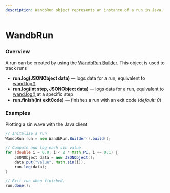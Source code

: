 ```yaml
---
description: WandbRun object represents an instance of a run in Java.
---
```


# WandbRun

### Overview

A run can be created by using the [WandbRun Builder](wandbrun-builder.md). This object is used to track runs  

* **run.log\(JSONObject data\)** — logs data for a run, equivalent to [wand.log\(\)](../library/log.md)
* **run.log\(int step, JSONObject data\)** — logs data for a run, equivalent to [wand.log\(\)](../library/log.md) at a specific step
* **run.finish\(int exitCode\)** — finishes a run with an exit code \(_default: 0_\)

### Examples

Plotting a sin wave with the Java client

```java
// Initalize a run
WandbRun run = new WandbRun.Builder().build();

// Compute and log each sin value
for (double i = 0.0; i < 2 * Math.PI; i += 0.1) {
    JSONObject data = new JSONObject();
    data.put("value", Math.sin(i));
    run.log(data);
}

// Exit run when finished.
run.done();
```







